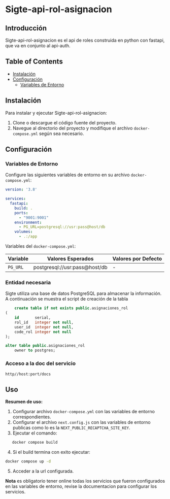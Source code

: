 # Sigte-api-rol-asignacion

## Introducción

Sigte-api-rol-asignacion es el api de roles construida en python con fastapi, que va en conjunto al api-auth.

## Table of Contents

- [Instalación](#instalación)
- [Configuración](#configuración)
  - [Variables de Entorno](#variables-de-entorno)


## Instalación

Para instalar y ejecutar Sigte-api-rol-asignacion:

1. Clone o descargue el código fuente del proyecto.
2. Navegue al directorio del proyecto y modifique el archivo `docker-compose.yml` según sea necesario.

## Configuración

### Variables de Entorno

Configure las siguientes variables de entorno en su archivo `docker-compose.yml`:

```yaml
version: '3.8'

services:
  fastapi:
    build: .
    ports:
      - "9001:9001"
    environment:
      - PG_URL=postgresql://usr:pass@host/db
    volumes:
      - .:/app

```

Variables del `docker-compose.yml`:

| Variable                       | Valores Esperados | Valores por Defecto |
|--------------------------------|-------------------|---------------------|
| `PG_URL`                 | postgresql://usr:pass@host/db | - |


### Entidad necesaria
Sigte utiliza una base de datos PostgreSQL para almacenar la información.
A continuación se muestra el script de creación de la tabla

```sql
    create table if not exists public.asignaciones_rol
(
    id       serial,
    rol_id   integer not null,
    user_id  integer not null,
    code_rol integer not null
);

alter table public.asignaciones_rol
    owner to postgres;
```

### Acceso a la doc del servicio
`http//host:port/docs`

## Uso
**Resumen de uso:**
 
 1. Configurar archivo `docker-compose.yml` con las variables de entorno correspondientes.
 2. Configurar el archivo `next.config.js` con las variables de entorno publicas como lo es la `NEXT_PUBLIC_RECAPTCHA_SITE_KEY`.
 3. Ejecutar el comando:
 ```bash
    docker compose build
 ```

4. Si el build termina con exito ejecutar:
```bash
docker compose up -d
```

5. Acceder a la url configurada.


**Nota** es obligatorio tener online todas los servicios que fueron configurados en las variables de entorno, revise la documentacion para configurar los servicios.
